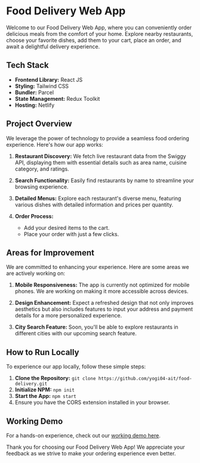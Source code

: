 # Food Delivery Web App

Welcome to our Food Delivery Web App, where you can conveniently order delicious meals from the comfort of your home. Explore nearby restaurants, choose your favorite dishes, add them to your cart, place an order, and await a delightful delivery experience.

## Tech Stack

- **Frontend Library:** React JS
- **Styling:** Tailwind CSS
- **Bundler:** Parcel
- **State Management:** Redux Toolkit
- **Hosting:** Netlify

## Project Overview

We leverage the power of technology to provide a seamless food ordering experience. Here's how our app works:

1. **Restaurant Discovery:** We fetch live restaurant data from the Swiggy API, displaying them with essential details such as area name, cuisine category, and ratings.

2. **Search Functionality:** Easily find restaurants by name to streamline your browsing experience.

3. **Detailed Menus:** Explore each restaurant's diverse menu, featuring various dishes with detailed information and prices per quantity.

4. **Order Process:**
   - Add your desired items to the cart.
   - Place your order with just a few clicks.

## Areas for Improvement

We are committed to enhancing your experience. Here are some areas we are actively working on:

1. **Mobile Responsiveness:** The app is currently not optimized for mobile phones. We are working on making it more accessible across devices.

2. **Design Enhancement:** Expect a refreshed design that not only improves aesthetics but also includes features to input your address and payment details for a more personalized experience.

3. **City Search Feature:** Soon, you'll be able to explore restaurants in different cities with our upcoming search feature.

## How to Run Locally

To experience our app locally, follow these simple steps:

1. **Clone the Repository:** `git clone https://github.com/yogi04-ait/food-delivery.git`
2. **Initialize NPM:** `npm init`
3. **Start the App:** `npm start`
4. Ensure you have the CORS extension installed in your browser.

## Working Demo

For a hands-on experience, check out our [working demo here](https://lustrous-torte-2d5468.netlify.app/).

Thank you for choosing our Food Delivery Web App! We appreciate your feedback as we strive to make your ordering experience even better.
